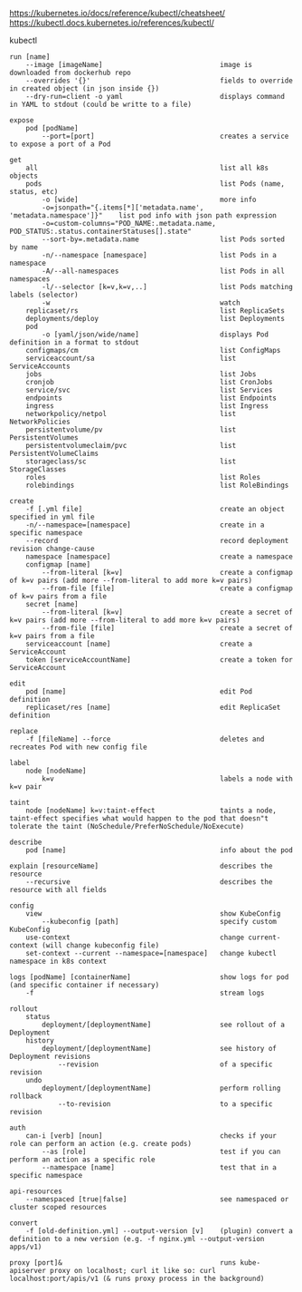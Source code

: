 https://kubernetes.io/docs/reference/kubectl/cheatsheet/
https://kubectl.docs.kubernetes.io/references/kubectl/

kubectl
	
	run [name]
		--image [imageName]								image is downloaded from dockerhub repo
		--overrides '{}' 								fields to override in created object (in json inside {})
		--dry-run=client -o yaml						displays command in YAML to stdout (could be writte to a file)

	expose
		pod [podName]
			--port=[port]								creates a service to expose a port of a Pod

	get
		all												list all k8s objects
		pods											list Pods (name, status, etc)
			-o [wide]									more info
			-o=jsonpath="{.items[*]['metadata.name', 'metadata.namespace']}" 	list pod info with json path expression
			-o=custom-columns="POD_NAME:.metadata.name, POD_STATUS:.status.containerStatuses[].state"
			--sort-by=.metadata.name 					list Pods sorted by name 				
			-n/--namespace [namespace]					list Pods in a namespace
			-A/--all-namespaces							list Pods in all namespaces
			-l/--selector [k=v,k=v,..]					list Pods matching labels (selector)
			-w 											watch
		replicaset/rs 									list ReplicaSets
		deployments/deploy								list Deployments
		pod
			-o [yaml/json/wide/name]					displays Pod definition in a format to stdout
		configmaps/cm									list ConfigMaps
		serviceaccount/sa								list ServiceAccounts
		jobs											list Jobs
		cronjob											list CronJobs
		service/svc										list Services
		endpoints										list Endpoints
		ingress											list Ingress
		networkpolicy/netpol							list NetworkPolicies
		persistentvolume/pv								list PersistentVolumes
		persistentvolumeclaim/pvc						list PersistentVolumeClaims
		storageclass/sc 								list StorageClasses
		roles											list Roles
		rolebindings									list RoleBindings

	create
		-f [.yml file]									create an object specified in yml file
		-n/--namespace=[namespace]						create in a specific namespace
		--record										record deployment revision change-cause
		namespace [namespace]							create a namespace
		configmap [name] 
			--from-literal [k=v]						create a configmap of k=v pairs (add more --from-literal to add more k=v pairs)
			--from-file [file]							create a configmap of k=v pairs from a file
		secret [name]
			--from-literal [k=v]						create a secret of k=v pairs (add more --from-literal to add more k=v pairs)
			--from-file [file]							create a secret of k=v pairs from a file
		serviceaccount [name]							create a ServiceAccount
		token [serviceAccountName]						create a token for ServiceAccount

	edit
		pod [name]										edit Pod definition
		replicaset/res [name]							edit ReplicaSet definition

	replace
		-f [fileName] --force							deletes and recreates Pod with new config file

	label
		node [nodeName]
			k=v 										labels a node with k=v pair

	taint
		node [nodeName] k=v:taint-effect				taints a node, taint-effect specifies what would happen to the pod that doesn"t tolerate the taint (NoSchedule/PreferNoSchedule/NoExecute)

	describe
		pod [name]										info about the pod

	explain [resourceName]								describes the resource
		--recursive										describes the resource with all fields

	config
		view											show KubeConfig
			--kubeconfig [path]							specify custom KubeConfig
		use-context										change current-context (will change kubeconfig file)
		set-context --current --namespace=[namespace]	change kubectl namespace in k8s context

	logs [podName] [containerName]						show logs for pod (and specific container if necessary)
		-f 												stream logs

	rollout
		status
			deployment/[deploymentName]					see rollout of a Deployment
		history
			deployment/[deploymentName]					see history of Deployment revisions
				--revision								of a specific revision
		undo
			deployment/[deploymentName]					perform rolling rollback
				--to-revision							to a specific revision

	auth
		can-i [verb] [noun]								checks if your role can perform an action (e.g. create pods)
			--as [role]									test if you can perform an action as a specific role
			--namespace [name]							test that in a specific namespace

	api-resources
		--namespaced [true|false]						see namespaced or cluster scoped resources

	convert
		-f [old-definition.yml] --output-version [v]	(plugin) convert a definition to a new version (e.g. -f nginx.yml --output-version apps/v1)

	proxy [port]&										runs kube-apiserver proxy on localhost; curl it like so: curl localhost:port/apis/v1 (& runs proxy process in the background)